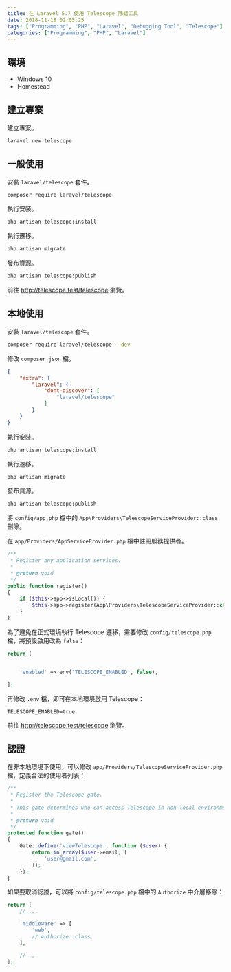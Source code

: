 ```yaml
---
title: 在 Laravel 5.7 使用 Telescope 除錯工具
date: 2018-11-18 02:05:25
tags: ["Programming", "PHP", "Laravel", "Debugging Tool", "Telescope"]
categories: ["Programming", "PHP", "Laravel"]
---
```


## 環境

- Windows 10
- Homestead

## 建立專案

建立專案。

```bash
laravel new telescope
```

## 一般使用

安裝 `laravel/telescope` 套件。

```bash
composer require laravel/telescope
```

執行安裝。

```bash
php artisan telescope:install
```

執行遷移。

```bash
php artisan migrate
```

發布資源。

```bash
php artisan telescope:publish
```

前往 <http://telescope.test/telescope> 瀏覽。

## 本地使用

安裝 `laravel/telescope` 套件。

```bash
composer require laravel/telescope --dev
```

修改 `composer.json` 檔。

```json
{
    "extra": {
        "laravel": {
            "dont-discover": [
                "laravel/telescope"
            ]
        }
    }
}
```

執行安裝。

```bash
php artisan telescope:install
```

執行遷移。

```bash
php artisan migrate
```

發布資源。

```bash
php artisan telescope:publish
```

將 `config/app.php` 檔中的 `App\Providers\TelescopeServiceProvider::class` 刪除。

在 `app/Providers/AppServiceProvider.php` 檔中註冊服務提供者。

```php
/**
 * Register any application services.
 *
 * @return void
 */
public function register()
{
    if ($this->app->isLocal()) {
        $this->app->register(App\Providers\TelescopeServiceProvider::class);
    }
}
```

為了避免在正式環境執行 Telescope 遷移，需要修改 `config/telescope.php` 檔，將預設啟用改為 `false`：

```php
return [


    'enabled' => env('TELESCOPE_ENABLED', false),

];
```

再修改 `.env` 檔，即可在本地環境啟用 Telescope：

```env
TELESCOPE_ENABLED=true
```

前往 <http://telescope.test/telescope> 瀏覽。

## 認證

在非本地環境下使用，可以修改 `app/Providers/TelescopeServiceProvider.php` 檔，定義合法的使用者列表：

```php
/**
 * Register the Telescope gate.
 *
 * This gate determines who can access Telescope in non-local environments.
 *
 * @return void
 */
protected function gate()
{
    Gate::define('viewTelescope', function ($user) {
        return in_array($user->email, [
            'user@gmail.com',
        ]);
    });
}
```

如果要取消認證，可以將 `config/telescope.php` 檔中的 `Authorize` 中介層移除：

```php
return [
    // ...

    'middleware' => [
        'web',
        // Authorize::class,
    ],

    // ...
];
```
